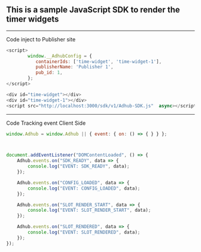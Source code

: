 ## This is a sample JavaScript SDK to render the timer widgets
---
Code inject to Publisher site
```JavaScript
<script>
        window.__AdhubConfig = {
           containerIds: ['time-widget', 'time-widget-1'], 
           publisherName: 'Publisher 1',
           pub_id: 1,
        };
</script>

<div id="time-widget"></div>
<div id="time-widget-1"></div>
<script src="http://localhost:3000/sdk/v1/Adhub-SDK.js"  async></script>    
```

--- 
Code Tracking event Client Side
```JavaScript
window.Adhub = window.Adhub || { event: { on: () => { } } };



document.addEventListener("DOMContentLoaded", () => {
    Adhub.events.on("SDK_READY", data => {
        console.log("EVENT: SDK_READY", data);
    });

    Adhub.events.on("CONFIG_LOADED", data => {
        console.log("EVENT: CONFIG_LOADED", data);
    });

    Adhub.events.on("SLOT_RENDER_START", data => {
        console.log("EVENT: SLOT_RENDER_START", data);
    });

    Adhub.events.on("SLOT_RENDERED", data => {
        console.log("EVENT: SLOT_RENDERED", data);
    });
});
```
